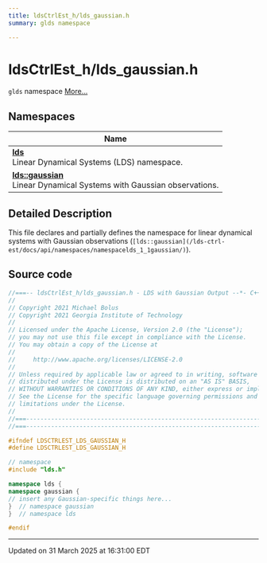 ```yaml
---
title: ldsCtrlEst_h/lds_gaussian.h
summary: glds namespace 

---
```


# ldsCtrlEst_h/lds_gaussian.h

`glds` namespace  [More...](#detailed-description)



## Namespaces

| Name           |
| -------------- |
| **[lds](/lds-ctrl-est/docs/api/namespaces/namespacelds/)** <br>Linear Dynamical Systems (LDS) namespace.  |
| **[lds::gaussian](/lds-ctrl-est/docs/api/namespaces/namespacelds_1_1gaussian/)** <br>Linear Dynamical Systems with Gaussian observations.  |

## Detailed Description



This file declares and partially defines the namespace for linear dynamical systems with Gaussian observations (`[lds::gaussian](/lds-ctrl-est/docs/api/namespaces/namespacelds_1_1gaussian/)`). 





## Source code

```cpp
//===-- ldsCtrlEst_h/lds_gaussian.h - LDS with Gaussian Output --*- C++ -*-===//
//
// Copyright 2021 Michael Bolus
// Copyright 2021 Georgia Institute of Technology
//
// Licensed under the Apache License, Version 2.0 (the "License");
// you may not use this file except in compliance with the License.
// You may obtain a copy of the License at
//
//     http://www.apache.org/licenses/LICENSE-2.0
//
// Unless required by applicable law or agreed to in writing, software
// distributed under the License is distributed on an "AS IS" BASIS,
// WITHOUT WARRANTIES OR CONDITIONS OF ANY KIND, either express or implied.
// See the License for the specific language governing permissions and
// limitations under the License.
//
//===----------------------------------------------------------------------===//
//===----------------------------------------------------------------------===//

#ifndef LDSCTRLEST_LDS_GAUSSIAN_H
#define LDSCTRLEST_LDS_GAUSSIAN_H

// namespace
#include "lds.h"

namespace lds {
namespace gaussian {
// insert any Gaussian-specific things here...
}  // namespace gaussian
}  // namespace lds

#endif
```


-------------------------------

Updated on 31 March 2025 at 16:31:00 EDT
